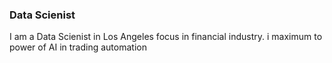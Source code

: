 ###  Data Scienist

I am a Data Scienist in Los Angeles focus in financial industry. i maximum to power of AI in trading automation
